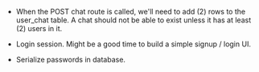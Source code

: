 - When the POST chat route is called, we'll need to add (2) rows to the user_chat table. A chat should not be able to exist unless it has at least (2) users in it. 

- Login session. Might be a good time to build a simple signup / login UI.

- Serialize passwords in database.
